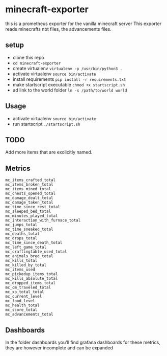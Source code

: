 # minecraft-exporter

this is a prometheus exporter for the vanilla minecraft server
This exporter reads minecrafts nbt files, the advancements files.

## setup

- clone this repo
- `cd minecraft-exporter`
- create virtualenv `virtualenv -p /usr/bin/python3 .`
- activate virtualenv `source bin/activate`
- install requirements `pip install -r requirements.txt`
- make startscript executable `chmod +x startscript.sh`
- ad link to the world folder `ln -s /path/to/world world`

## Usage

- activate virtualenv `source bin/activate`
- run startscript `./startscript.sh`

## TODO
Add more items that are exolicitly named.

## Metrics

```
mc_items_crafted_total
mc_items_broken_total
mc_items_mined_total
mc_chests_opened_total
mc_damage_dealt_total
mc_damage_taken_total
mc_time_since_rest_total
mc_sleeped_bed_total
mc_minutes_played_total
mc_interaction_with_furnace_total
mc_jumps_total
mc_time_sneaked_total
mc_deaths_total
mc_drops_total
mc_time_since_death_total
mc_left_game_total
mc_craftingtable_used_total
mc_animals_bred_total
mc_kills_total
mc_killed_by_total
mc_items_used
mc_pickedup_items_total
mc_kills_absolute_total
mc_dropped_items_total
mc_cm_traveled_total
mc_xp_total_total
mc_current_level
mc_food_level
mc_health_total
mc_score_total
mc_advancements_total
```


## Dashboards

In the folder dashboards you'll find grafana dashboards for these metrics, they are however incomplete and can be expanded
